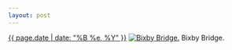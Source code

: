 ```yaml
---
layout: post
---
```


<p>
  <time><a href="/348">{{ page.date | date: "%B %e, %Y" }}</a></time>
  <a href="/348"><img src="{{ site.assets_url }}/348-640.jpg" srcset="{{ site.assets_url }}/348-1280.jpg 1280w, {{ site.assets_url }}/348-960.jpg 960w, {{ site.assets_url }}/348-640.jpg 640w, {{ site.assets_url }}/348-320.jpg 320w" sizes="(min-width: 700px) 50vw, calc(100vw - 2rem)" alt="Bixby Bridge." /></a>
  <span>Bixby Bridge.</span>
</p>
